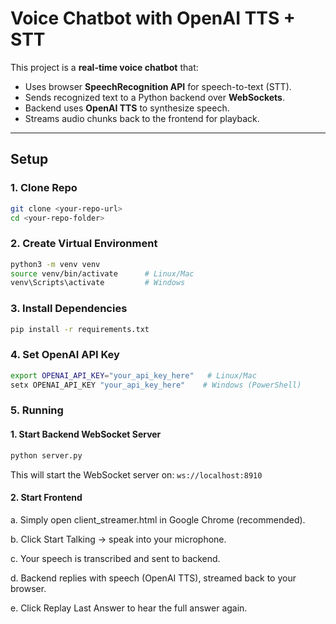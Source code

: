 # Voice Chatbot with OpenAI TTS + STT

This project is a **real-time voice chatbot** that:
- Uses browser **SpeechRecognition API** for speech-to-text (STT).
- Sends recognized text to a Python backend over **WebSockets**.
- Backend uses **OpenAI TTS** to synthesize speech.
- Streams audio chunks back to the frontend for playback.

---

## Setup

### 1. Clone Repo
```bash
git clone <your-repo-url>
cd <your-repo-folder>
```

### 2. Create Virtual Environment
```bash
python3 -m venv venv
source venv/bin/activate      # Linux/Mac
venv\Scripts\activate         # Windows
```

### 3. Install Dependencies
```bash
pip install -r requirements.txt
```

### 4. Set OpenAI API Key
```bash
export OPENAI_API_KEY="your_api_key_here"   # Linux/Mac
setx OPENAI_API_KEY "your_api_key_here"    # Windows (PowerShell)
```

### 5. Running
#### 1. Start Backend WebSocket Server
```bash
python server.py
```
This will start the WebSocket server on: ```ws://localhost:8910```

#### 2. Start Frontend
   
a. Simply open client_streamer.html in Google Chrome (recommended).

b. Click Start Talking → speak into your microphone.

c. Your speech is transcribed and sent to backend.

d. Backend replies with speech (OpenAI TTS), streamed back to your browser.

e. Click Replay Last Answer to hear the full answer again.
